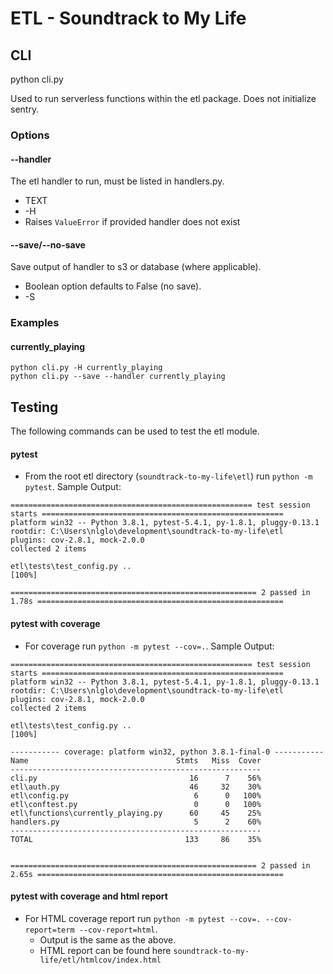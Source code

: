 # ETL - Soundtrack to My Life

## CLI

python cli.py

Used to run serverless functions within the etl package. Does not initialize sentry.

### Options

#### --handler

The etl handler to run, must be listed in handlers.py.

- TEXT
- -H
- Raises `ValueError` if provided handler does not exist

#### --save/--no-save

Save output of handler to s3 or database (where applicable).

- Boolean option defaults to False (no save).
- -S

### Examples

#### currently_playing

```shell
python cli.py -H currently_playing
python cli.py --save --handler currently_playing
```

## Testing

The following commands can be used to test the etl module.

#### pytest

- From the root etl directory (`soundtrack-to-my-life\etl`) run `python -m pytest`.
  Sample Output:

```shell
====================================================== test session starts ======================================================
platform win32 -- Python 3.8.1, pytest-5.4.1, py-1.8.1, pluggy-0.13.1
rootdir: C:\Users\nlglo\development\soundtrack-to-my-life\etl
plugins: cov-2.8.1, mock-2.0.0
collected 2 items

etl\tests\test_config.py ..                                                                                                [100%]

======================================================= 2 passed in 1.78s =======================================================
```

#### pytest with coverage

- For coverage run `python -m pytest --cov=.`. Sample Output:

```shell
====================================================== test session starts ======================================================
platform win32 -- Python 3.8.1, pytest-5.4.1, py-1.8.1, pluggy-0.13.1
rootdir: C:\Users\nlglo\development\soundtrack-to-my-life\etl
plugins: cov-2.8.1, mock-2.0.0
collected 2 items

etl\tests\test_config.py ..                                                                                                [100%]

----------- coverage: platform win32, python 3.8.1-final-0 -----------
Name                                 Stmts   Miss  Cover
--------------------------------------------------------
cli.py                                  16      7    56%
etl\auth.py                             46     32    30%
etl\config.py                            6      0   100%
etl\conftest.py                          0      0   100%
etl\functions\currently_playing.py      60     45    25%
handlers.py                              5      2    60%
--------------------------------------------------------
TOTAL                                  133     86    35%


======================================================= 2 passed in 2.65s =======================================================
```

#### pytest with coverage and html report

- For HTML coverage report run `python -m pytest --cov=. --cov-report=term --cov-report=html`.
  - Output is the same as the above.
  - HTML report can be found here `soundtrack-to-my-life/etl/htmlcov/index.html`
